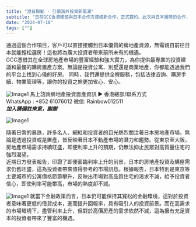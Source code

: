 ```yaml
---
title: "港日聯動 · 引領海外投資新風潮"
subtitle: "日前GCC香港總部與日本合作方達成新合作，正式簽約。此次與日本團隊的合作，為引入日本新投資項目，讓客戶能更輕松投資日本不動產。"
date: "2024-07-18"
tags: [""]
---
```


通過這個合作項目，客戶可以直接接觸到日本優質的房地產資源，無需親自前往日本就能輕松選房！這也將為廣大投資者帶來前所未有的機遇。
<br/>
GCC憑借其在全球房地產市場的豐富經驗和強大實力，為你提供最專業的投資建議和最優的購房置產方案。無論是投資公寓、別墅還是商業地產，你都能透過我們的平台上找到心儀的好房。 同時，我們還提供全程服務，包括法律咨詢、購房手續、物業管理等，讓你的投資之旅更加省心、安心。

![Image1](/images/hong-kong-japan-collaboration/img1.jpg "new-year-reunion")
馬上諮詢房地產投資置產資訊 ▶︎ 香港總部/聯系方式
<br/>
WhatsApp : +852 61076012 微信: Rainbow012511
<br/>
***加入請備註來意，謝謝***

![Image1](/images/hong-kong-japan-collaboration/img2.jpg "new-year-reunion")

隨著日幣的暴跌，許多名人、網紅和投資者的目光熱烈關注著日本房地產市場，無論是透過投資或是置產，皆反映著日本不動產市場的潛力和趨勢。從東京至大阪，房地產市場需求持續旺盛，即便利率上升的預期，仍無法抑止民眾對高質量住宅的強烈渴望。
<br/>
近期日方發表報告，印證了即便面臨利率上升的前景，日本的房地產投資及購屋需求仍舊旺盛，這為投資者帶來值得參考的市場訊息。根據報告，日本特別是東京等主要城市的公寓價格節節攀升，反映出市場對高品質住宅的渴求不減，給予投資者信心，即使利率可能攀高，市場的熱度卻不減。

![Image1](/images/hong-kong-japan-collaboration/img3.jpg "new-year-reunion")
就當下金融政策而言，日本仍可能保持其寬松的金融環境，這對於投資者意味著更低的借貸成本，進而提升回報率，具有吸引人的投資前景。而在高需求的市場環境下，盡管利率上升，但對於高價房產的需求依然不減，這為擁有充足資本的投資者帶來了豐富的機遇。